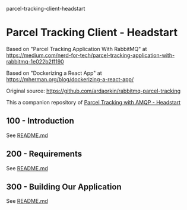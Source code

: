 parcel-tracking-client-headstart
# Parcel Tracking Client - Headstart

Based on "Parcel Tracking Application With RabbitMQ" at https://medium.com/nerd-for-tech/parcel-tracking-application-with-rabbitmq-1e022b2ff190

Based on "Dockerizing a React App" at https://mherman.org/blog/dockerizing-a-react-app/

Original source: https://github.com/ardaorkin/rabbitmq-parcel-tracking

This a companion repository of [Parcel Tracking with AMQP - Headstart](https://github.com/vanHeemstraSystems/parcel-tracking-with-amqp-headstart)

## 100 - Introduction

See [README.md](./100/README.md)

## 200 - Requirements

See [README.md](./200/README.md)

## 300 - Building Our Application

See [README.md](./300/README.md)
